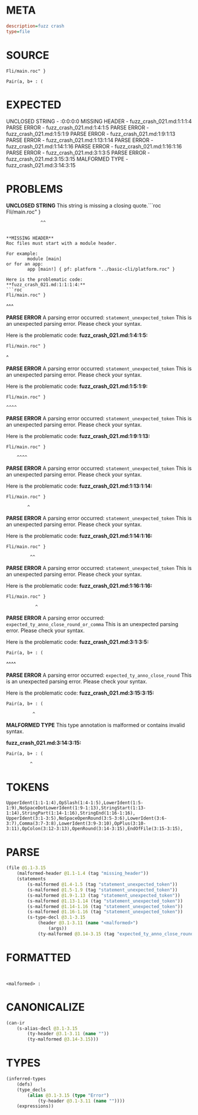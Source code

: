 # META
~~~ini
description=fuzz crash
type=file
~~~
# SOURCE
~~~roc
Fli/main.roc" }

Pair(a, b+ : (
~~~
# EXPECTED
UNCLOSED STRING - :0:0:0:0
MISSING HEADER - fuzz_crash_021.md:1:1:1:4
PARSE ERROR - fuzz_crash_021.md:1:4:1:5
PARSE ERROR - fuzz_crash_021.md:1:5:1:9
PARSE ERROR - fuzz_crash_021.md:1:9:1:13
PARSE ERROR - fuzz_crash_021.md:1:13:1:14
PARSE ERROR - fuzz_crash_021.md:1:14:1:16
PARSE ERROR - fuzz_crash_021.md:1:16:1:16
PARSE ERROR - fuzz_crash_021.md:3:1:3:5
PARSE ERROR - fuzz_crash_021.md:3:15:3:15
MALFORMED TYPE - fuzz_crash_021.md:3:14:3:15
# PROBLEMS
**UNCLOSED STRING**
This string is missing a closing quote.```roc
Fli/main.roc" }
```
             ^^


**MISSING HEADER**
Roc files must start with a module header.

For example:
        module [main]
or for an app:
        app [main!] { pf: platform "../basic-cli/platform.roc" }

Here is the problematic code:
**fuzz_crash_021.md:1:1:1:4:**
```roc
Fli/main.roc" }
```
^^^


**PARSE ERROR**
A parsing error occurred: `statement_unexpected_token`
This is an unexpected parsing error. Please check your syntax.

Here is the problematic code:
**fuzz_crash_021.md:1:4:1:5:**
```roc
Fli/main.roc" }
```
   ^


**PARSE ERROR**
A parsing error occurred: `statement_unexpected_token`
This is an unexpected parsing error. Please check your syntax.

Here is the problematic code:
**fuzz_crash_021.md:1:5:1:9:**
```roc
Fli/main.roc" }
```
    ^^^^


**PARSE ERROR**
A parsing error occurred: `statement_unexpected_token`
This is an unexpected parsing error. Please check your syntax.

Here is the problematic code:
**fuzz_crash_021.md:1:9:1:13:**
```roc
Fli/main.roc" }
```
        ^^^^


**PARSE ERROR**
A parsing error occurred: `statement_unexpected_token`
This is an unexpected parsing error. Please check your syntax.

Here is the problematic code:
**fuzz_crash_021.md:1:13:1:14:**
```roc
Fli/main.roc" }
```
            ^


**PARSE ERROR**
A parsing error occurred: `statement_unexpected_token`
This is an unexpected parsing error. Please check your syntax.

Here is the problematic code:
**fuzz_crash_021.md:1:14:1:16:**
```roc
Fli/main.roc" }
```
             ^^


**PARSE ERROR**
A parsing error occurred: `statement_unexpected_token`
This is an unexpected parsing error. Please check your syntax.

Here is the problematic code:
**fuzz_crash_021.md:1:16:1:16:**
```roc
Fli/main.roc" }
```
               ^


**PARSE ERROR**
A parsing error occurred: `expected_ty_anno_close_round_or_comma`
This is an unexpected parsing error. Please check your syntax.

Here is the problematic code:
**fuzz_crash_021.md:3:1:3:5:**
```roc
Pair(a, b+ : (
```
^^^^


**PARSE ERROR**
A parsing error occurred: `expected_ty_anno_close_round`
This is an unexpected parsing error. Please check your syntax.

Here is the problematic code:
**fuzz_crash_021.md:3:15:3:15:**
```roc
Pair(a, b+ : (
```
              ^


**MALFORMED TYPE**
This type annotation is malformed or contains invalid syntax.

**fuzz_crash_021.md:3:14:3:15:**
```roc
Pair(a, b+ : (
```
             ^


# TOKENS
~~~zig
UpperIdent(1:1-1:4),OpSlash(1:4-1:5),LowerIdent(1:5-1:9),NoSpaceDotLowerIdent(1:9-1:13),StringStart(1:13-1:14),StringPart(1:14-1:16),StringEnd(1:16-1:16),
UpperIdent(3:1-3:5),NoSpaceOpenRound(3:5-3:6),LowerIdent(3:6-3:7),Comma(3:7-3:8),LowerIdent(3:9-3:10),OpPlus(3:10-3:11),OpColon(3:12-3:13),OpenRound(3:14-3:15),EndOfFile(3:15-3:15),
~~~
# PARSE
~~~clojure
(file @1.1-3.15
	(malformed-header @1.1-1.4 (tag "missing_header"))
	(statements
		(s-malformed @1.4-1.5 (tag "statement_unexpected_token"))
		(s-malformed @1.5-1.9 (tag "statement_unexpected_token"))
		(s-malformed @1.9-1.13 (tag "statement_unexpected_token"))
		(s-malformed @1.13-1.14 (tag "statement_unexpected_token"))
		(s-malformed @1.14-1.16 (tag "statement_unexpected_token"))
		(s-malformed @1.16-1.16 (tag "statement_unexpected_token"))
		(s-type-decl @3.1-3.15
			(header @3.1-3.11 (name "<malformed>")
				(args))
			(ty-malformed @3.14-3.15 (tag "expected_ty_anno_close_round")))))
~~~
# FORMATTED
~~~roc


<malformed> : 
~~~
# CANONICALIZE
~~~clojure
(can-ir
	(s-alias-decl @3.1-3.15
		(ty-header @3.1-3.11 (name ""))
		(ty-malformed @3.14-3.15)))
~~~
# TYPES
~~~clojure
(inferred-types
	(defs)
	(type_decls
		(alias @3.1-3.15 (type "Error")
			(ty-header @3.1-3.11 (name ""))))
	(expressions))
~~~
